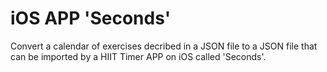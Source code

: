 # iOS APP 'Seconds'

Convert a calendar of exercises decribed in a JSON file to a JSON file that can be
imported by a HIIT Timer APP on iOS called 'Seconds'.

